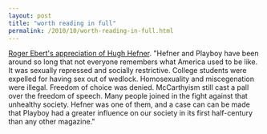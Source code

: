 ```yaml
---
layout: post
title: "worth reading in full"
permalink: /2010/10/worth-reading-in-full.html
---
```


<p><a href="http://blogs.suntimes.com/ebert/2010/10/entertainment_for_men.html">Roger Ebert&#39;s appreciation of Hugh Hefner</a>.  &quot;Hefner and Playboy have been around so long that not everyone remembers what America used to be like. It was sexually repressed and socially restrictive. College students were expelled for having sex out of wedlock. Homosexuality and miscegenation were illegal. Freedom of choice was denied. McCarthyism still cast a pall over the freedom of speech. Many people joined in the fight against that unhealthy society. Hefner was one of them, and a case can can be made that Playboy had a greater influence on our society in its first half-century than any other magazine.&quot;</p>


